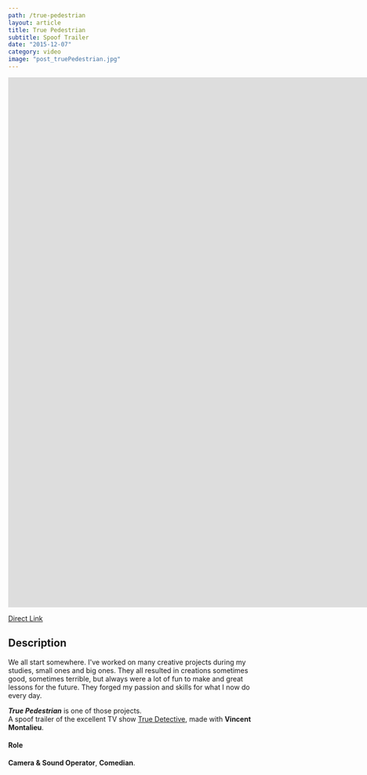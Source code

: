 ```yaml
---
path: /true-pedestrian
layout: article
title: True Pedestrian
subtitle: Spoof Trailer
date: "2015-12-07"
category: video
image: "post_truePedestrian.jpg"
---
```



<iframe width="1920" height="1080" src="https://www.youtube.com/embed/cz8iNzDwNpc?rel=0" frameborder="0" allowfullscreen></iframe>  

[Direct Link](https://www.youtube.com/watch?v=cz8iNzDwNpc)


## Description
We all start somewhere. I've worked on many creative projects during my studies, small ones and big ones. They all resulted in creations sometimes good, sometimes terrible, but always were a lot of fun to make and great lessons for the future. They forged my passion and skills for what I now do every day.  

__*True Pedestrian*__ is one of those projects.  
A spoof trailer of the excellent TV show [True Detective](http://www.imdb.com/title/tt2356777/), made with __Vincent Montalieu__.

#### Role
__Camera & Sound Operator__, __Comedian__.
